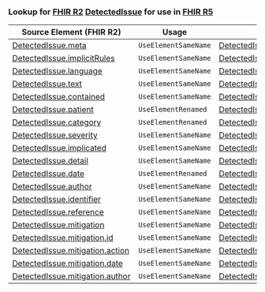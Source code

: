 ### Lookup for [FHIR R2](https://hl7.org/fhir/DSTU2/) [DetectedIssue](https://hl7.org/fhir/DSTU2/DetectedIssue.html) for use in [FHIR R5](https://hl7.org/fhir/R5/)

| Source Element (FHIR R2) | Usage | Target |
| -------------- | ----- | ------ |
| [DetectedIssue.meta](https://hl7.org/fhir/DSTU2/DetectedIssue.html#resource) | `UseElementSameName` | [DetectedIssue.meta](https://hl7.org/fhir/R5/DetectedIssue.html#resource) |
| [DetectedIssue.implicitRules](https://hl7.org/fhir/DSTU2/DetectedIssue.html#resource) | `UseElementSameName` | [DetectedIssue.implicitRules](https://hl7.org/fhir/R5/DetectedIssue.html#resource) |
| [DetectedIssue.language](https://hl7.org/fhir/DSTU2/DetectedIssue.html#resource) | `UseElementSameName` | [DetectedIssue.language](https://hl7.org/fhir/R5/DetectedIssue.html#resource) |
| [DetectedIssue.text](https://hl7.org/fhir/DSTU2/DetectedIssue.html#resource) | `UseElementSameName` | [DetectedIssue.text](https://hl7.org/fhir/R5/DetectedIssue.html#resource) |
| [DetectedIssue.contained](https://hl7.org/fhir/DSTU2/DetectedIssue.html#resource) | `UseElementSameName` | [DetectedIssue.contained](https://hl7.org/fhir/R5/DetectedIssue.html#resource) |
| [DetectedIssue.patient](https://hl7.org/fhir/DSTU2/DetectedIssue.html#resource) | `UseElementRenamed` | [DetectedIssue.subject](https://hl7.org/fhir/R5/DetectedIssue.html#resource) |
| [DetectedIssue.category](https://hl7.org/fhir/DSTU2/DetectedIssue.html#resource) | `UseElementRenamed` | [DetectedIssue.code](https://hl7.org/fhir/R5/DetectedIssue.html#resource) |
| [DetectedIssue.severity](https://hl7.org/fhir/DSTU2/DetectedIssue.html#resource) | `UseElementSameName` | [DetectedIssue.severity](https://hl7.org/fhir/R5/DetectedIssue.html#resource) |
| [DetectedIssue.implicated](https://hl7.org/fhir/DSTU2/DetectedIssue.html#resource) | `UseElementSameName` | [DetectedIssue.implicated](https://hl7.org/fhir/R5/DetectedIssue.html#resource) |
| [DetectedIssue.detail](https://hl7.org/fhir/DSTU2/DetectedIssue.html#resource) | `UseElementSameName` | [DetectedIssue.detail](https://hl7.org/fhir/R5/DetectedIssue.html#resource) |
| [DetectedIssue.date](https://hl7.org/fhir/DSTU2/DetectedIssue.html#resource) | `UseElementRenamed` | [DetectedIssue.identified[x]](https://hl7.org/fhir/R5/DetectedIssue.html#resource) |
| [DetectedIssue.author](https://hl7.org/fhir/DSTU2/DetectedIssue.html#resource) | `UseElementSameName` | [DetectedIssue.author](https://hl7.org/fhir/R5/DetectedIssue.html#resource) |
| [DetectedIssue.identifier](https://hl7.org/fhir/DSTU2/DetectedIssue.html#resource) | `UseElementSameName` | [DetectedIssue.identifier](https://hl7.org/fhir/R5/DetectedIssue.html#resource) |
| [DetectedIssue.reference](https://hl7.org/fhir/DSTU2/DetectedIssue.html#resource) | `UseElementSameName` | [DetectedIssue.reference](https://hl7.org/fhir/R5/DetectedIssue.html#resource) |
| [DetectedIssue.mitigation](https://hl7.org/fhir/DSTU2/DetectedIssue.html#resource) | `UseElementSameName` | [DetectedIssue.mitigation](https://hl7.org/fhir/R5/DetectedIssue.html#resource) |
| [DetectedIssue.mitigation.id](https://hl7.org/fhir/DSTU2/DetectedIssue.html#resource) | `UseElementSameName` | [DetectedIssue.mitigation.id](https://hl7.org/fhir/R5/DetectedIssue.html#resource) |
| [DetectedIssue.mitigation.action](https://hl7.org/fhir/DSTU2/DetectedIssue.html#resource) | `UseElementSameName` | [DetectedIssue.mitigation.action](https://hl7.org/fhir/R5/DetectedIssue.html#resource) |
| [DetectedIssue.mitigation.date](https://hl7.org/fhir/DSTU2/DetectedIssue.html#resource) | `UseElementSameName` | [DetectedIssue.mitigation.date](https://hl7.org/fhir/R5/DetectedIssue.html#resource) |
| [DetectedIssue.mitigation.author](https://hl7.org/fhir/DSTU2/DetectedIssue.html#resource) | `UseElementSameName` | [DetectedIssue.mitigation.author](https://hl7.org/fhir/R5/DetectedIssue.html#resource) |
